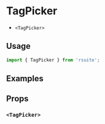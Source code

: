 # TagPicker

* `<TagPicker>`

## Usage

```js
import { TagPicker } from 'rsuite';
```

## Examples

<!--{demo}-->

## Props

### `<TagPicker>`
